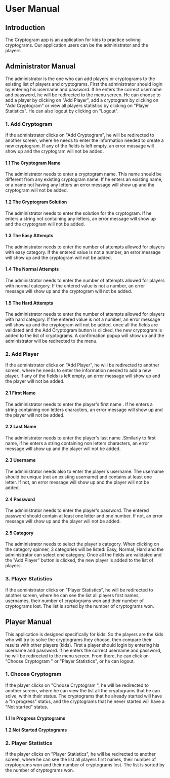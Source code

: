 # User Manual 
##  Introduction
The Cryptogram app is an application for kids to practice solving cryptograms. Our application users can be  the administrator and the players.
## Administrator Manual
The administrator is the one who can add players or cryptograms to the existing list of players and cryptograms.
First the administrator should login by entering his username and password. 
If he enters the correct username and password, he will be redirected to the menu screen. He can choose to add a player by clicking on "Add Player", add a cryptogram by clicking on "Add Cryptogram" or view all players statistics by clicking on "Player Statistics". He can also logout by clicking on "Logout".
### 1. Add Cryptogram  
If the administrator clicks on "Add Cryptogram", he will be redirected to another screen, where he needs to enter the information needed to create a new cryptogram. 
If any of the fields is left empty, an error message will show up and the cryptogram will not be added.
#### 1.1 The Cryptogram Name 
The administrator needs to enter a cryptogram name. This name should be different from any existing cryptogram name. If he enters an existing name, or a name not having any letters an error message will show up and the cryptogram will not be added.
#### 1.2 The Cryptogram Solution
The administrator needs to enter the solution for the cryptogram. If he enters a string not containing any letters, an error message will show up and the cryptogram will not be added.
#### 1.3 The Easy Attempts
The administrator needs to enter the number of attempts allowed for players with easy category. If the entered value is not a number, an error message will show up and the cryptogram will not be added.
#### 1.4 The Normal Attempts 
The administrator needs to enter the number of attempts allowed for players with normal category. If the entered value is not a number, an error message will show up and the cryptogram will not be added.
#### 1.5 The Hard Attempts 
The administrator needs to enter the number of attempts allowed for players with hard category. If the entered value is not a number, an error message will show up and the cryptogram will not be added.
once all the fields are validated and the Add Cryptogram button is clicked, the new cryptogram is added to the list of cryptograms. A confirmation popup will show up and the administrator will be redirected to the menu.
### 2. Add Player
If the administrator clicks on "Add Player", he will be redirected to another screen, where he needs to enter the information needed to add a new player. 
If any of the fields is left empty, an error message will show up and the player will not be added.
#### 2.1 First Name
The administrator needs to enter the player's first name . If he enters a string containing non letters characters, an error message will show up and the player will not be added.
#### 2.2 Last Name
The administrator needs to enter the player's last name .Similarly to first name,  if he enters a string containing non letters characters, an error message will show up and the player will not be added.
#### 2.3 Username
The administrator needs also to enter the player's username. The username should be unique (not an existing username) and  contains at least one letter. If not,  an error message will show up and the player will not be added.
#### 2.4 Password
The administrator needs to enter the player's password. The entered password should contain at least one letter and one number. If not, an error message will show up and the player will not be added.
#### 2.5 Category
The administrator needs to select the player's category. When clicking on the category spinner, 3 categories will be listed: Easy, Normal, Hard and the administrator can select one category.
Once all the fields are validated and the "Add Player" button is clicked, the new player is added to the list of players.
### 3. Player Statistics
If the administrator clicks on "Player Statistics", he will be redirected to another screen, where he can see the list all players first names, usernames, their number of cryptograms won and their number of cryptograms lost. The list is sorted by the number of cryptograms won.

## Player Manual
This application is designed specifically for kids. So the players are the kids who will try to solve the cryptograms they choose, then compare their results with other players (kids). 
First a player should login by entering his username and password. 
If he enters the correct username and password, he will be redirected to the menu screen. From there, he can click on "Choose Cryptogram " or "Player Statistics", or he can logout.
### 1. Choose Cryptogram
If the player clicks on  "Choose Cryptogram ", he will be redirected to another screen, where he can view the list all the cryptograms that he can solve, within their status. The cryptograms that he already started will have a "In progress" status, and the cryptograms that he never started will have a "Not started" status.
#### 1.1 In Progress Cryptograms
#### 1.2  Not Started Cryptograms
### 2. Player Statistics
If the player clicks on "Player Statistics", he will be redirected to another screen, where he can see the list all players first names, their number of cryptograms won and their number of cryptograms lost. The list is sorted by the number of cryptograms won.
